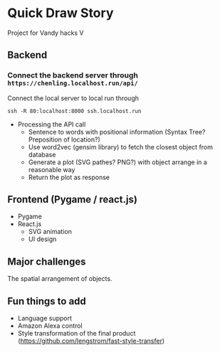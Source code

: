 # Quick Draw Story
Project for Vandy hacks V


## Backend
### Connect the backend server through `https://chenling.localhost.run/api/` <br>
Connect the local server to local run through
```
ssh -R 80:localhost:8000 ssh.localhost.run
```
- Processing the API call
  - Sentence to words with positional information (Syntax Tree? Preposition of location?)
  - Use word2vec (gensim library) to fetch the closest object from database
  - Generate a plot (SVG pathes? PNG?) with object arrange in a reasonable way
  - Return the plot as response

## Frontend (Pygame / react.js)
- Pygame 
- React.js
  - SVG animation
  - UI design

## Major challenges
The spatial arrangement of objects.

## Fun things to add
- Language support
- Amazon Alexa control
- Style transformation of the final product (https://github.com/lengstrom/fast-style-transfer)
